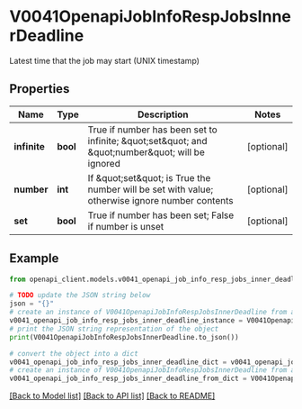 # V0041OpenapiJobInfoRespJobsInnerDeadline

Latest time that the job may start (UNIX timestamp)

## Properties

Name | Type | Description | Notes
------------ | ------------- | ------------- | -------------
**infinite** | **bool** | True if number has been set to infinite; \&quot;set\&quot; and \&quot;number\&quot; will be ignored | [optional] 
**number** | **int** | If \&quot;set\&quot; is True the number will be set with value; otherwise ignore number contents | [optional] 
**set** | **bool** | True if number has been set; False if number is unset | [optional] 

## Example

```python
from openapi_client.models.v0041_openapi_job_info_resp_jobs_inner_deadline import V0041OpenapiJobInfoRespJobsInnerDeadline

# TODO update the JSON string below
json = "{}"
# create an instance of V0041OpenapiJobInfoRespJobsInnerDeadline from a JSON string
v0041_openapi_job_info_resp_jobs_inner_deadline_instance = V0041OpenapiJobInfoRespJobsInnerDeadline.from_json(json)
# print the JSON string representation of the object
print(V0041OpenapiJobInfoRespJobsInnerDeadline.to_json())

# convert the object into a dict
v0041_openapi_job_info_resp_jobs_inner_deadline_dict = v0041_openapi_job_info_resp_jobs_inner_deadline_instance.to_dict()
# create an instance of V0041OpenapiJobInfoRespJobsInnerDeadline from a dict
v0041_openapi_job_info_resp_jobs_inner_deadline_from_dict = V0041OpenapiJobInfoRespJobsInnerDeadline.from_dict(v0041_openapi_job_info_resp_jobs_inner_deadline_dict)
```
[[Back to Model list]](../README.md#documentation-for-models) [[Back to API list]](../README.md#documentation-for-api-endpoints) [[Back to README]](../README.md)


